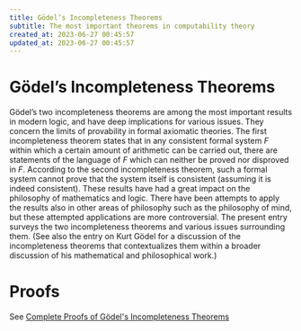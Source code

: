 ```yaml
---
title: Gödel’s Incompleteness Theorems
subtitle: The most important theorems in computability theory
created_at: 2023-06-27 00:45:57
updated_at: 2023-06-27 00:45:57
---
```

# Gödel’s Incompleteness Theorems

Gödel’s two incompleteness theorems are among the most important results in modern logic, and have deep implications for various issues. They concern the limits of provability in formal axiomatic theories. The first incompleteness theorem states that in any consistent formal system $F$ within which a certain amount of arithmetic can be carried out, there are statements of the language of $F$ which can neither be proved nor disproved in $F$. According to the second incompleteness theorem, such a formal system cannot prove that the system itself is consistent (assuming it is indeed consistent). These results have had a great impact on the philosophy of mathematics and logic. There have been attempts to apply the results also in other areas of philosophy such as the philosophy of mind, but these attempted applications are more controversial. The present entry surveys the two incompleteness theorems and various issues surrounding them. (See also the entry on Kurt Gödel for a discussion of the incompleteness theorems that contextualizes them within a broader discussion of his mathematical and philosophical work.)

# Proofs

See [Complete Proofs of Gödel's Incompleteness Theorems](/en/proofs_of_godel_incompleteness_theorems/)